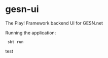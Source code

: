 # gesn-ui
The Play! Framework backend UI for GESN.net


Running the application:
```
 sbt run
```

test

